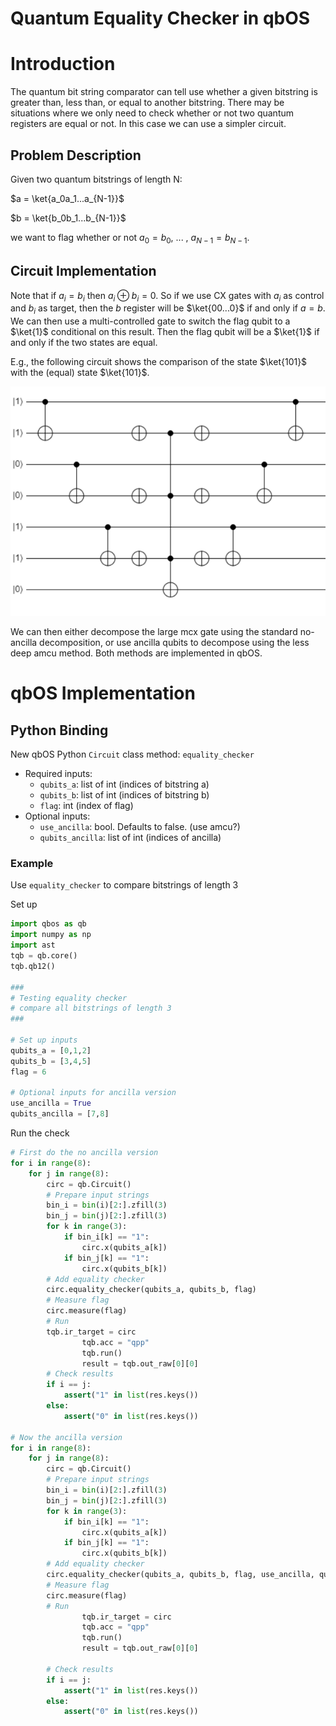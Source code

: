 # Quantum Equality Checker in qbOS

# Introduction

The quantum bit string comparator can tell use whether a given bitstring is greater than, less than, or equal to another bitstring. There may be situations where we only need to check whether or not two quantum registers are equal or not. In this case we can use a simpler circuit. 

## Problem Description

Given two quantum bitstrings of length N:

$a = \ket{a_0a_1...a_{N-1}}$

$b = \ket{b_0b_1...b_{N-1}}$

we want to flag whether or not $a_0=b_0$, ... , $a_{N-1}=b_{N-1}$. 

## Circuit Implementation

Note that if $a_i = b_i$ then $a_i \oplus b_i = 0$. So if we use CX gates with $a_i$ as control and $b_i$ as target, then the $b$ register will be $\ket{00...0}$ if and only if $a=b$. We can then use a multi-controlled gate to switch the flag qubit to a $\ket{1}$ conditional on this result. Then the flag qubit will be a $\ket{1}$ if and only if the two states are equal. 

E.g., the following circuit shows the comparison of the state $\ket{101}$ with the (equal) state $\ket{101}$. 

![Untitled](Quantum%20Equality%20Checker%20in%20qbOS%2020fb41766e754abc814df7e5bae350f6/Untitled.png)

We can then either decompose the large mcx gate using the standard no-ancilla decomposition, or use ancilla qubits to decompose using the less deep amcu method. Both methods are implemented in qbOS.

# qbOS Implementation

## Python Binding

New qbOS Python `Circuit` class method: `equality_checker`

- Required inputs:
    - `qubits_a`: list of int (indices of bitstring a)
    - `qubits_b`: list of int (indices of bitstring b)
    - `flag`: int (index of flag)
- Optional inputs:
    - `use_ancilla`: bool. Defaults to false. (use amcu?)
    - `qubits_ancilla`: list of int (indices of ancilla)

### Example

Use `equality_checker` to compare bitstrings of length 3

Set up

```python
import qbos as qb 
import numpy as np 
import ast
tqb = qb.core()
tqb.qb12()

###
# Testing equality checker
# compare all bitstrings of length 3
###

# Set up inputs
qubits_a = [0,1,2]
qubits_b = [3,4,5]
flag = 6

# Optional inputs for ancilla version
use_ancilla = True
qubits_ancilla = [7,8]
```

Run the check

```python
# First do the no ancilla version
for i in range(8):
    for j in range(8):
        circ = qb.Circuit()
        # Prepare input strings
        bin_i = bin(i)[2:].zfill(3)
        bin_j = bin(j)[2:].zfill(3)
        for k in range(3):
            if bin_i[k] == "1":
                circ.x(qubits_a[k])
            if bin_j[k] == "1":
                circ.x(qubits_b[k])
        # Add equality checker
        circ.equality_checker(qubits_a, qubits_b, flag)
        # Measure flag
        circ.measure(flag)
        # Run
        tqb.ir_target = circ
				tqb.acc = "qpp"
				tqb.run()
				result = tqb.out_raw[0][0]
        # Check results
        if i == j:
            assert("1" in list(res.keys())
        else:
            assert("0" in list(res.keys())
        
# Now the ancilla version
for i in range(8):
    for j in range(8):
        circ = qb.Circuit()
        # Prepare input strings
        bin_i = bin(i)[2:].zfill(3)
        bin_j = bin(j)[2:].zfill(3)
        for k in range(3):
            if bin_i[k] == "1":
                circ.x(qubits_a[k])
            if bin_j[k] == "1":
                circ.x(qubits_b[k])
        # Add equality checker
        circ.equality_checker(qubits_a, qubits_b, flag, use_ancilla, qubits_ancilla)
        # Measure flag
        circ.measure(flag)
        # Run
				tqb.ir_target = circ
				tqb.acc = "qpp"
				tqb.run()
				result = tqb.out_raw[0][0]

        # Check results
        if i == j:
            assert("1" in list(res.keys())
        else:
            assert("0" in list(res.keys())
```
